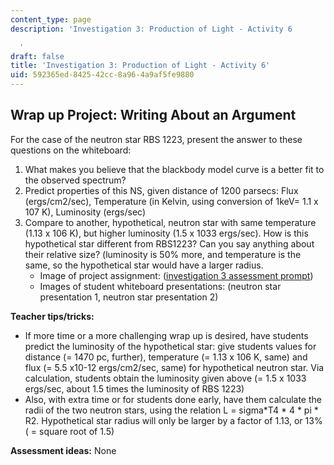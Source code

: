 ```yaml
---
content_type: page
description: 'Investigation 3: Production of Light - Activity 6

  '
draft: false
title: 'Investigation 3: Production of Light - Activity 6'
uid: 592365ed-8425-42cc-8a96-4a9af5fe9880
---
```

## **Wrap up Project: Writing About an Argument**

For the case of the neutron star RBS 1223, present the answer to these questions on the whiteboard:

1. What makes you believe that the blackbody model curve is a better fit to the observed spectrum?
2. Predict properties of this NS, given distance of 1200 parsecs: Flux (ergs/cm2/sec), Temperature (in Kelvin, using conversion of 1keV= 1.1 x 107 K), Luminosity (ergs/sec)
3. Compare to another, hypothetical, neutron star with same temperature (1.13 x 106 K), but higher luminosity (1.5 x 1033 ergs/sec). How is this hypothetical star different from RBS1223? Can you say anything about their relative size? (luminosity is 50% more, and temperature is the same, so the hypothetical star would have a larger radius. 
    - Image of project assignment: ([investigation 3 assessment prompt](https://old.ocw.mit.edu/high-school/physics/chandra-astrophysics-institute/investigation-3-production-of-light/image-gallery-3/MITHFH_chandra_inv3_asspro.jpg))
    - Images of student whiteboard presentations: (neutron star presentation 1, neutron star presentation 2)

**Teacher tips/tricks:**

- If more time or a more challenging wrap up is desired, have students predict the luminosity of the hypothetical star: give students values for distance (= 1470 pc, further), temperature (= 1.13 x 106 K, same) and flux (= 5.5 x10-12 ergs/cm2/sec, same) for hypothetical neutron star. Via calculation, students obtain the luminosity given above (= 1.5 x 1033 ergs/sec, about 1.5 times the luminosity of RBS 1223)
- Also, with extra time or for students done early, have them calculate the radii of the two neutron stars, using the relation L = sigma\*T4 \* 4 \* pi \* R2. Hypothetical star radius will only be larger by a factor of 1.13, or 13% ( = square root of 1.5)

**Assessment ideas:** None